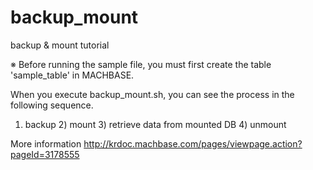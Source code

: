 # backup_mount

backup & mount tutorial

※ Before running the sample file, you must first create the table 'sample_table' in MACHBASE.

When you execute backup_mount.sh, you can see the process in the following sequence.

1) backup 2) mount 3) retrieve data from mounted DB 4) unmount

More information <http://krdoc.machbase.com/pages/viewpage.action?pageId=3178555>
